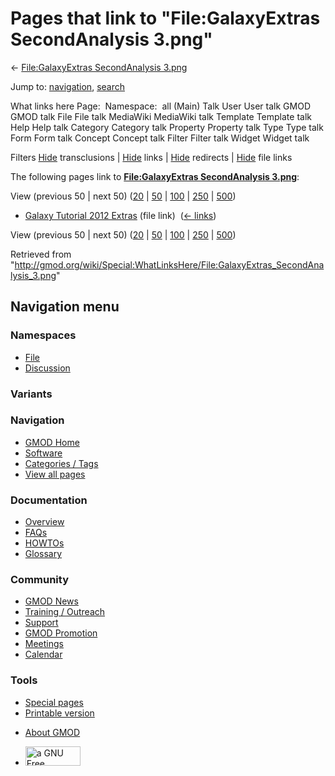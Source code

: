 <div id="mw-page-base" class="noprint">

</div>

<div id="mw-head-base" class="noprint">

</div>

<div id="content" class="mw-body" role="main">

<span id="top"></span>

<div id="mw-js-message" style="display:none;">

</div>



# <span dir="auto">Pages that link to "File:GalaxyExtras SecondAnalysis 3.png"</span>

<div id="bodyContent">

<div id="contentSub">

← [File:GalaxyExtras SecondAnalysis
3.png](/wiki/File:GalaxyExtras_SecondAnalysis_3.png "File:GalaxyExtras SecondAnalysis 3.png")

</div>

<div id="jump-to-nav" class="mw-jump">

Jump to: [navigation](#mw-navigation), [search](#p-search)

</div>

<div id="mw-content-text">

What links here Page:  Namespace:  all (Main) Talk User User talk GMOD
GMOD talk File File talk MediaWiki MediaWiki talk Template Template talk
Help Help talk Category Category talk Property Property talk Type Type
talk Form Form talk Concept Concept talk Filter Filter talk Widget
Widget talk

Filters
[Hide](/mediawiki/index.php?title=Special:WhatLinksHere/File:GalaxyExtras_SecondAnalysis_3.png&hidetrans=1 "Special:WhatLinksHere/File:GalaxyExtras SecondAnalysis 3.png")
transclusions \|
[Hide](/mediawiki/index.php?title=Special:WhatLinksHere/File:GalaxyExtras_SecondAnalysis_3.png&hidelinks=1 "Special:WhatLinksHere/File:GalaxyExtras SecondAnalysis 3.png")
links \|
[Hide](/mediawiki/index.php?title=Special:WhatLinksHere/File:GalaxyExtras_SecondAnalysis_3.png&hideredirs=1 "Special:WhatLinksHere/File:GalaxyExtras SecondAnalysis 3.png")
redirects \|
[Hide](/mediawiki/index.php?title=Special:WhatLinksHere/File:GalaxyExtras_SecondAnalysis_3.png&hideimages=1 "Special:WhatLinksHere/File:GalaxyExtras SecondAnalysis 3.png")
file links

The following pages link to **[File:GalaxyExtras SecondAnalysis
3.png](/wiki/File:GalaxyExtras_SecondAnalysis_3.png "File:GalaxyExtras SecondAnalysis 3.png")**:

View (previous 50 \| next 50)
([20](/mediawiki/index.php?title=Special:WhatLinksHere/File:GalaxyExtras_SecondAnalysis_3.png&limit=20 "Special:WhatLinksHere/File:GalaxyExtras SecondAnalysis 3.png")
\|
[50](/mediawiki/index.php?title=Special:WhatLinksHere/File:GalaxyExtras_SecondAnalysis_3.png&limit=50 "Special:WhatLinksHere/File:GalaxyExtras SecondAnalysis 3.png")
\|
[100](/mediawiki/index.php?title=Special:WhatLinksHere/File:GalaxyExtras_SecondAnalysis_3.png&limit=100 "Special:WhatLinksHere/File:GalaxyExtras SecondAnalysis 3.png")
\|
[250](/mediawiki/index.php?title=Special:WhatLinksHere/File:GalaxyExtras_SecondAnalysis_3.png&limit=250 "Special:WhatLinksHere/File:GalaxyExtras SecondAnalysis 3.png")
\|
[500](/mediawiki/index.php?title=Special:WhatLinksHere/File:GalaxyExtras_SecondAnalysis_3.png&limit=500 "Special:WhatLinksHere/File:GalaxyExtras SecondAnalysis 3.png"))

- [Galaxy Tutorial 2012
  Extras](/wiki/Galaxy_Tutorial_2012_Extras "Galaxy Tutorial 2012 Extras")
  (file link) ‎ <span class="mw-whatlinkshere-tools">([←
  links](/mediawiki/index.php?title=Special:WhatLinksHere&target=Galaxy+Tutorial+2012+Extras "Special:WhatLinksHere"))</span>

View (previous 50 \| next 50)
([20](/mediawiki/index.php?title=Special:WhatLinksHere/File:GalaxyExtras_SecondAnalysis_3.png&limit=20 "Special:WhatLinksHere/File:GalaxyExtras SecondAnalysis 3.png")
\|
[50](/mediawiki/index.php?title=Special:WhatLinksHere/File:GalaxyExtras_SecondAnalysis_3.png&limit=50 "Special:WhatLinksHere/File:GalaxyExtras SecondAnalysis 3.png")
\|
[100](/mediawiki/index.php?title=Special:WhatLinksHere/File:GalaxyExtras_SecondAnalysis_3.png&limit=100 "Special:WhatLinksHere/File:GalaxyExtras SecondAnalysis 3.png")
\|
[250](/mediawiki/index.php?title=Special:WhatLinksHere/File:GalaxyExtras_SecondAnalysis_3.png&limit=250 "Special:WhatLinksHere/File:GalaxyExtras SecondAnalysis 3.png")
\|
[500](/mediawiki/index.php?title=Special:WhatLinksHere/File:GalaxyExtras_SecondAnalysis_3.png&limit=500 "Special:WhatLinksHere/File:GalaxyExtras SecondAnalysis 3.png"))

</div>

<div class="printfooter">

Retrieved from
"<http://gmod.org/wiki/Special:WhatLinksHere/File:GalaxyExtras_SecondAnalysis_3.png>"

</div>

<div id="catlinks" class="catlinks catlinks-allhidden">

</div>

<div class="visualClear">

</div>

</div>

</div>

<div id="mw-navigation">

## Navigation menu

<div id="mw-head">



<div id="left-navigation">

<div id="p-namespaces" class="vectorTabs" role="navigation"
aria-labelledby="p-namespaces-label">

### Namespaces

- <span id="ca-nstab-image"><a href="/wiki/File:GalaxyExtras_SecondAnalysis_3.png" accesskey="c"
  title="View the file page [c]">File</a></span>
- <span id="ca-talk"><a
  href="/mediawiki/index.php?title=File_talk:GalaxyExtras_SecondAnalysis_3.png&amp;action=edit&amp;redlink=1"
  accesskey="t"
  title="Discussion about the content page [t]">Discussion</a></span>

</div>

<div id="p-variants" class="vectorMenu emptyPortlet" role="navigation"
aria-labelledby="p-variants-label">

### 

### Variants[](#)

<div class="menu">

</div>

</div>

</div>

<div id="right-navigation">





</div>



</div>

</div>

</div>

<div id="mw-panel">

<div id="p-logo" role="banner">

<a href="/wiki/Main_Page"
style="background-image: url(http://gmod.org/images/GMOD-cogs.png);"
title="Visit the main page"></a>

</div>

<div id="p-Navigation" class="portal" role="navigation"
aria-labelledby="p-Navigation-label">

### Navigation

<div class="body">

- <span id="n-GMOD-Home">[GMOD Home](/wiki/Main_Page)</span>
- <span id="n-Software">[Software](/wiki/GMOD_Components)</span>
- <span id="n-Categories-.2F-Tags">[Categories /
  Tags](/wiki/Categories)</span>
- <span id="n-View-all-pages">[View all
  pages](/wiki/Special:AllPages)</span>

</div>

</div>

<div id="p-Documentation" class="portal" role="navigation"
aria-labelledby="p-Documentation-label">

### Documentation

<div class="body">

- <span id="n-Overview">[Overview](/wiki/Overview)</span>
- <span id="n-FAQs">[FAQs](/wiki/Category:FAQ)</span>
- <span id="n-HOWTOs">[HOWTOs](/wiki/Category:HOWTO)</span>
- <span id="n-Glossary">[Glossary](/wiki/Glossary)</span>

</div>

</div>

<div id="p-Community" class="portal" role="navigation"
aria-labelledby="p-Community-label">

### Community

<div class="body">

- <span id="n-GMOD-News">[GMOD News](/wiki/GMOD_News)</span>
- <span id="n-Training-.2F-Outreach">[Training /
  Outreach](/wiki/Training_and_Outreach)</span>
- <span id="n-Support">[Support](/wiki/Support)</span>
- <span id="n-GMOD-Promotion">[GMOD
  Promotion](/wiki/GMOD_Promotion)</span>
- <span id="n-Meetings">[Meetings](/wiki/Meetings)</span>
- <span id="n-Calendar">[Calendar](/wiki/Calendar)</span>

</div>

</div>

<div id="p-tb" class="portal" role="navigation"
aria-labelledby="p-tb-label">

### Tools

<div class="body">

- <span id="t-specialpages"><a href="/wiki/Special:SpecialPages" accesskey="q"
  title="A list of all special pages [q]">Special pages</a></span>
- <span id="t-print"><a
  href="/mediawiki/index.php?title=Special:WhatLinksHere/File:GalaxyExtras_SecondAnalysis_3.png&amp;printable=yes"
  rel="alternate" accesskey="p"
  title="Printable version of this page [p]">Printable version</a></span>

</div>

</div>

</div>

</div>

<div id="footer" role="contentinfo">

- <span id="footer-places-about">[About
  GMOD](/wiki/GMOD:About "GMOD:About")</span>

<!-- -->

- <span id="footer-copyrightico">[<img src="http://www.gnu.org/graphics/gfdl-logo-small.png" width="88"
  height="31" alt="a GNU Free Documentation License" />](http://www.gnu.org/licenses/fdl-1.3.html)</span>


<div style="clear:both">

</div>

</div>
